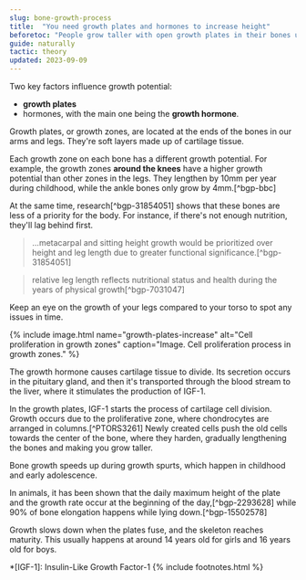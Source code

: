 ```yaml
---
slug: bone-growth-process
title:  "You need growth plates and hormones to increase height"
beforetoc: "People grow taller with open growth plates in their bones under the influence of growth hormone."
guide: naturally
tactic: theory
updated: 2023-09-09
---
```

Two key factors influence growth potential:
- **growth plates**
- hormones, with the main one being the **growth hormone**.

Growth plates, or growth zones, are located at the ends of the bones in our arms and legs. They're soft layers made up of cartilage tissue.

Each growth zone on each bone has a different growth potential. For example, the growth zones **around the knees** have a higher growth potential than other zones in the legs. They lengthen by 10mm per year during childhood, while the ankle bones only grow by 4mm.[^bgp-bbc]

At the same time, research[^bgp-31854051] shows that these bones are less of a priority for the body. For instance, if there's not enough nutrition, they'll lag behind first.

>...metacarpal and sitting height growth would be prioritized over height and leg length due to greater functional significance.[^bgp-31854051]

>relative leg length reflects nutritional status and health during the years of physical growth[^bgp-7031047]

Keep an eye on the growth of your legs compared to your torso to spot any issues in time.

{% include image.html name="growth-plates-increase" alt="Cell proliferation in growth zones" caption="Image. Cell proliferation process in growth zones." %}

The growth hormone causes cartilage tissue to divide. Its secretion occurs in the pituitary gland, and then it's transported through the blood stream to the liver, where it stimulates the production of IGF-1.

In the growth plates, IGF-1 starts the process of cartilage cell division. Growth occurs due to the proliferative zone, where chondrocytes are arranged in columns.[^PTORS3261] Newly created cells push the old cells towards the center of the bone, where they harden, gradually lengthening the bones and making you grow taller.

Bone growth speeds up during growth spurts, which happen in childhood and early adolescence.

In animals, it has been shown that the daily maximum height of the plate and the growth rate occur at the beginning of the day,[^bgp-2293628] while 90% of bone elongation happens while lying down.[^bgp-15502578]

Growth slows down when the plates fuse, and the skeleton reaches maturity. This usually happens at around 14 years old for girls and 16 years old for boys.

*[IGF-1]: Insulin-Like Growth Factor-1
{% include footnotes.html %}
